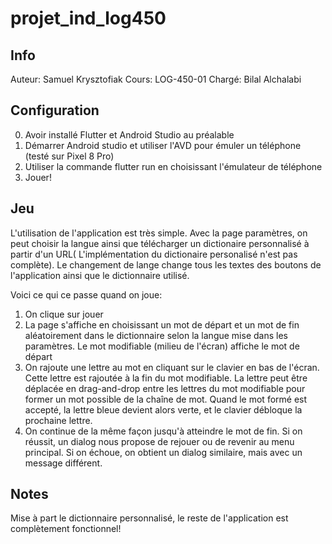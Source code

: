 # projet_ind_log450

## Info
Auteur: Samuel Krysztofiak
Cours: LOG-450-01
Chargé: Bilal Alchalabi

## Configuration
0. Avoir installé Flutter et Android Studio au préalable
1. Démarrer Android studio et utiliser l'AVD pour émuler un téléphone (testé sur Pixel 8 Pro)
2. Utiliser la commande flutter run en choisissant l'émulateur de téléphone
3. Jouer!

## Jeu
L'utilisation de l'application est très simple. Avec la page paramètres, on peut choisir la langue ainsi que télécharger un dictionaire personnalisé à partir d'un URL( L'implémentation du dictionaire personalisé n'est pas complète). Le changement de lange change tous les textes des boutons de l'application ainsi que le dictionnaire utilisé.

Voici ce qui ce passe quand on joue:
1. On clique sur jouer
2. La page s'affiche en choisissant un mot de départ et un mot de fin aléatoirement dans le dictionnaire selon la langue mise dans les paramètres. Le mot modifiable (milieu de l'écran) affiche le mot de départ
3. On rajoute une lettre au mot en cliquant sur le clavier en bas de l'écran. Cette lettre est rajoutée à la fin du mot modifiable. La lettre peut être déplacée en drag-and-drop entre les lettres du mot modifiable pour former un mot possible de la chaîne de mot. Quand le mot formé est accepté, la lettre bleue devient alors verte, et le clavier débloque la prochaine lettre.
4. On continue de la même façon jusqu'à atteindre le mot de fin. Si on réussit, un dialog nous propose de rejouer ou de revenir au menu principal. Si on échoue, on obtient un dialog similaire, mais avec un message différent.

## Notes

Mise à part le dictionnaire personnalisé, le reste de l'application est complètement fonctionnel!




